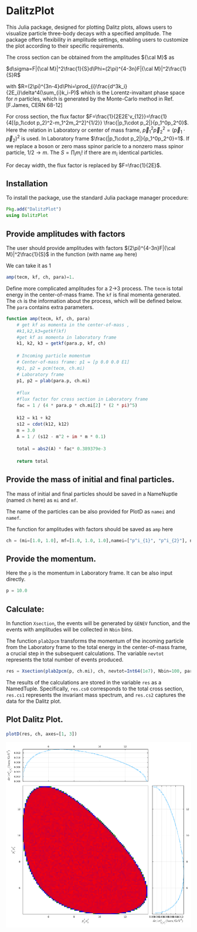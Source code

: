 # DalitzPlot

This Julia package, designed for plotting Dalitz plots, allows users to visualize particle three-body decays with a specified amplitude. The package offers flexibility in amplitude settings, enabling users to customize the plot according to their specific requirements.

The cross section can be obtained from the amplitudes ${\cal M}$ as 

$d\sigma=F|{\cal M}|^2\frac{1}{S}d\Phi=(2\pi)^{4-3n}F|{\cal M}|^2\frac{1}{S}R$ 

with $R=(2\pi)^{3n-4}d\Phi=\prod_{i}\frac{d^3k_i}{2E_i}\delta^4(\sum_{i}k_i-P)$ which is the Lorentz-invaitant phase space for $n$ particles, which is generated by the Monte-Carlo method in Ref. [F.James, CERN 68-12] 

For cross section, the flux factor $F=\frac{1}{2E2E'v_{12}}=\frac{1}{4[(p_1\cdot p_2)^2-m_1^2m_2^2]^{1/2}}	\frac{|p_1\cdot p_2|}{p_1^0p_2^0}$. Here the relation in Laboratory or center of mass frame, $\vec p_1^2\vec p_2^2=(\vec p_1\cdot\vec p_2)^2$ is used. In Laboratory frame $\frac{|p_1\cdot p_2|}{p_1^0p_2^0}=1$. 
If we replace a boson or zero mass spinor paricle to a nonzero mass
spinor particle, $1/2\rightarrow m$.  The $S=\prod_i m_i!$ if there are $m_i$ identical particles. 

For decay width, the flux factor is replaced by $F=\frac{1}{2E}$.



## Installation

To install the package, use the standard Julia package manager procedure:

```julia
Pkg.add("DalitzPlot")
using DalitzPlot
```

## Provide amplitudes with factors 

The user should provide amplitudes with factors  $(2\pi)^{4-3n}F|{\cal M}|^2\frac{1}{S}$ in the function (with name `amp` here)

We can take it as 1
```julia
amp(tecm, kf, ch, para)=1.
```

Define more complicated amplitudes for a 2->3 process. The `tecm` is total energy in the center-of-mass frame. The `kf` is final momenta generated. The `ch` is the information about the process, which will be defined below. The `para` contains extra parameters.

```julia
function amp(tecm, kf, ch, para)
    # get kf as momenta in the center-of-mass ,
    #k1,k2,k3=getkf(kf)       
    #get kf as momenta in laboratory frame
    k1, k2, k3 = getkf(para.p, kf, ch)

    # Incoming particle momentum
    # Center-of-mass frame: p1 = [p 0.0 0.0 E1]
    #p1, p2 = pcm(tecm, ch.mi)
    # Laboratory frame
    p1, p2 = plab(para.p, ch.mi)

    #flux
    #flux factor for cross section in Laboratory frame
    fac = 1 / (4 * para.p * ch.mi[2] * (2 * pi)^5)

    k12 = k1 + k2
    s12 = cdot(k12, k12)
    m = 3.0
    A = 1 / (s12 - m^2 + im * m * 0.1)

    total = abs2(A) * fac* 0.389379e-3

    return total

```
## Provide the mass of initial and final particles. 

The mass of initial and final particles should be saved in a NameNuptle (named `ch` here) as `mi` and `mf`.

The name of the particles can be also provided for PlotD as `namei` and `namef`.

The function for amplitudes with factors should be saved as `amp` here

```julia
ch = (mi=[1.0, 1.0], mf=[1.0, 1.0, 1.0],namei=["p^i_{1}", "p^i_{2}"], namef=["p^f_{1}", "p^f_{2}", "p^f_{3}"], amp=amp) 
```
## Provide the momentum. 

Here the `p` is the momentum in Laboratory frame. It can be also input directly. 
```julia
p = 10.0
```
## Calculate:  

In function `Xsection`, the events will be generated by `GENEV` function, and the events with amplitudes will be collected in `Nbin` bins. 

The function `plab2pcm` transforms the momentum of the incoming particle from the Laboratory frame to the total energy in the center-of-mass frame, a crucial step in the subsequent calculations. The variable `nevtot` represents the total number of events produced.

```julia
res = Xsection(plab2pcm(p, ch.mi), ch, nevtot=Int64(1e7), Nbin=100, para=(p=p, l=1.0), ProgressBars=true)
```
The results of the calculations are stored in the variable `res` as a NamedTuple. Specifically, `res.cs0` corresponds to the total cross section, `res.cs1` represents the invariant mass spectrum, and `res.cs2` captures the data for the Dalitz plot.

## Plot Dalitz Plot.
```julia
plotD(res, ch, axes=[1, 3])
```

![ex1.png](test/DP.png)
